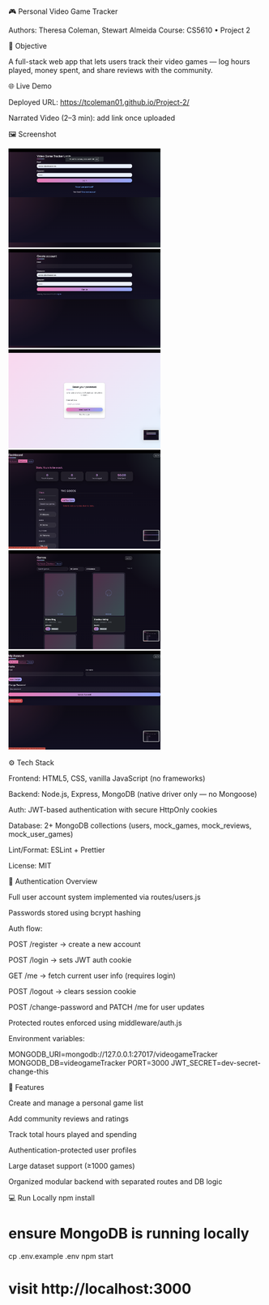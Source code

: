 🎮 Personal Video Game Tracker

Authors: Theresa Coleman, Stewart Almeida
Course: CS5610 • Project 2

🧭 Objective

A full-stack web app that lets users track their video games — log hours played, money spent, and share reviews with the community.

🌐 Live Demo

Deployed URL: https://tcoleman01.github.io/Project-2/

Narrated Video (2–3 min): add link once uploaded

🖼️ Screenshot

<img src="img/Login.png" alt="Login" width="300" />
<img src="img/Sign Up.png" alt="Sign Up" width="300" />
<img src="img/Forget Password.png" alt="Forget Password" width="300" />
<img src="img/Dashboard.png" alt="Dashboard" width="300" />
<img src="img/Games.png" alt="Games" width="300" />
<img src="img/Account.png" alt="Account" width="300" />

⚙️ Tech Stack

Frontend: HTML5, CSS, vanilla JavaScript (no frameworks)

Backend: Node.js, Express, MongoDB (native driver only — no Mongoose)

Auth: JWT-based authentication with secure HttpOnly cookies

Database: 2+ MongoDB collections (users, mock_games, mock_reviews, mock_user_games)

Lint/Format: ESLint + Prettier

License: MIT

🔐 Authentication Overview

Full user account system implemented via routes/users.js

Passwords stored using bcrypt hashing

Auth flow:

POST /register → create a new account

POST /login → sets JWT auth cookie

GET /me → fetch current user info (requires login)

POST /logout → clears session cookie

POST /change-password and PATCH /me for user updates

Protected routes enforced using middleware/auth.js

Environment variables:

MONGODB_URI=mongodb://127.0.0.1:27017/videogameTracker
MONGODB_DB=videogameTracker
PORT=3000
JWT_SECRET=dev-secret-change-this

🧠 Features

Create and manage a personal game list

Add community reviews and ratings

Track total hours played and spending

Authentication-protected user profiles

Large dataset support (≥1000 games)

Organized modular backend with separated routes and DB logic

💻 Run Locally
npm install
# ensure MongoDB is running locally
cp .env.example .env
npm start
# visit http://localhost:3000